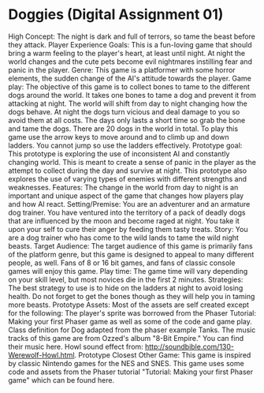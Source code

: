 # Doggies (Digital Assignment 01)
High Concept: The night is dark and full of terrors, so tame the beast before they attack.
Player Experience Goals: This is a fun-loving game that should bring a warm feeling to the player's heart, at least until night. At night the world changes and the cute pets become evil nightmares instilling fear and panic in the player.
Genre: This game is a platformer with some horror elements, the sudden change of the AI's attitude towards the player.
Game play: The objective of this game is to collect bones to tame to the different dogs around the world. It takes one bones to tame a dog and prevent it from attacking at night. The world will shift from day to night changing how the dogs behave. At night the dogs turn vicious and deal damage to you so avoid them at all costs. The days only lasts a short time so grab the bone and tame the dogs. There are 20 dogs in the world in total.
To play this game use the arrow keys to move around and to climb up and down ladders. You cannot jump so use the ladders effectively.
Prototype goal: This prototype is exploring the use of inconsistent AI and constantly changing world. This is meant to create a sense of panic in the player as the attempt to collect during the day and survive at night. This prototype also explores the use of varying types of enemies with different strengths and weaknesses.
Features: The change in the world from day to night is an important and unique aspect of the game that changes how players play and how AI react.
Setting/Premise: You are an adventurer and an armature dog trainer. You have ventured into the territory of a pack of deadly dogs that are influenced by the moon and become raged at night. You take it upon your self to cure their anger by feeding them tasty treats.
Story: You are a dog trainer who has come to the wild lands to tame the wild night beasts.
Target Audience: The target audience of this game is primarily fans of the platform genre, but this game is designed to appeal to many different people, as well. Fans of 8 or 16 bit games, and fans of classic console games will enjoy this game.
Play time: The game time will vary depending on your skill level, but most novices die in the first 2 minutes.
Strategies: The best strategy to use is to hide on the ladders at night to avoid losing health. Do not forget to get the bones though as they will help you in taming more beasts.
Prototype Assets: Most of the assets are self created except for the following:
The player's sprite was borrowed from the Phaser Tutorial: Making your first Phaser game as well as some of the code and game play.
Class definition for Dog adapted from the phaser example Tanks.
The music tracks of this game are from Ozzed's album "8-Bit Empire." You can find their music here.
Howl sound effect from: http://soundbible.com/130-Werewolf-Howl.html.
Prototype Closest Other Game: This game is inspired by classic Nintendo games for the NES and SNES. This game uses some code and assets from the Phaser tutorial "Tutorial: Making your first Phaser game" which can be found here.
